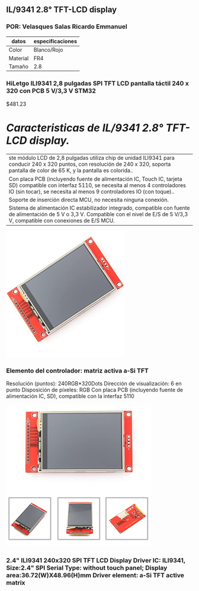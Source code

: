 ## IL/9341 2.8° TFT-LCD display
### POR: Velasques Salas Ricardo Emmanuel

| datos       | especificaciones      |
|-------------|--------------|
| Color       | Blanco/Rojo  |
| Material    | FR4          | 
| Tamaño      | 2.8          |

### HiLetgo ILI9341 2,8 pulgadas SPI TFT LCD pantalla táctil 240 x 320 con PCB 5 V/3,3 V STM32
$481.23

# *Caracteristicas de IL/9341 2.8° TFT-LCD display.*
<table class="tg">
<tbody>
  <tr>
    <td class="tg-0pky">ste módulo LCD de 2,8 pulgadas utiliza chip de unidad ILI9341 para conducir 240 x 320 puntos, con resolución de 240 x 320, soporta pantalla de color de 65 K, y la pantalla es colorida..</td>
  </tr>
    <tr>
    <td class="tg-0pky">Con placa PCB (incluyendo fuente de alimentación IC, Touch IC, tarjeta SD) compatible con interfaz 5110, se necesita al menos 4 controladores IO (sin tocar), se necesita al menos 9 controladores IO (con toque)..</td>
  </tr>
  <tr>
    <td class="tg-0pky">Soporte de inserción directa MCU, no necesita ninguna conexión.</td>
  </tr>
  <tr>
    <td class="tg-0pky">Sistema de alimentación IC estabilizador integrado, compatible con fuente de alimentación de 5 V o 3,3 V. Compatible con el nivel de E/S de 5 V/3,3 V, compatible con conexiones de E/S MCU.</td>
  </tr>
  
</tbody>
</table>

![](imagenes/1.png)
### Elemento del controlador: matriz activa a-Si TFT
Resolución (puntos): 240RGB*320Dots
Dirección de visualización: 6 en punto
Disposición de píxeles: RGB
Con placa PCB (incluyendo fuente de alimentación IC, SD), compatible con la interfaz 5110

![](imagenes/3.png)
### 2.4" ILI9341 240x320 SPI TFT LCD Display Driver IC: ILI9341, Size:2.4" SPI Serial Type: without touch panel; Display area:36.72(W)X48.96(H)mm Driver element: a-Si TFT active matrix

